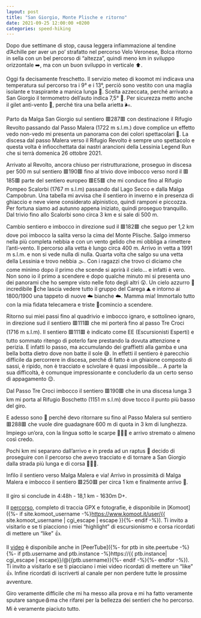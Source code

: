 ```yaml
---
layout: post
title: "San Giorgio, Monte Plische e ritorno"
date: 2021-09-25 12:00:00 +0200
categories: speed-hiking
---
```


Dopo due settimane di stop, causa leggera infiammazione al tendine d’Achille per aver un po’ strafatto nel percorso Velo Veronese, Bolca ritorno in sella con un bel percorso di “altezza”, quindi meno km in sviluppo orizzontale ➡️, ma con un buon sviluppo in verticale ⬆️.

Oggi fa decisamente freschetto. Il servizio meteo di koomot mi indicava una temperatura sul percorso tra i 9° e i 13°, perciò sono vestito con una maglia isolante e traspirante a manica lunga 🧥. Scelta azzeccata, perché arrivato a San Giorgio il termometro dell’auto indica 7,5° 🥶. Per sicurezza metto anche il gilet anti-vento 🦺, perché tira una bella arietta 🌬.

Parto da Malga San Giorgio sul sentiero 🟥287🟥 con destinazione il Rifugio Revolto passando dal Passo Malera (1722 m s.l.m.) dove complice un effetto vedo non-vedo mi presenta un panorama con dei colori spettacolari 🌄. La discesa dal passo Malera verso il Rifugio Revolto è sempre uno spettacolo e questa volta è infiocchettata dai nastri arancioni della Lessinia Legend Run che si terrà domenica 26 ottobre 2021.

Arrivato al Revolto, ancora chiuso per ristrutturazione, proseguo in discesa per 500 m sul sentiero 🟥190🟥 fino al trivio dove imbocco verso nord il 🟥185🟥 parte del sentiero europeo 🟥E5🟥 che mi conduce fino al Rifugio Pompeo Scalorbi (1767 m s.l.m) passando dal Lago Secco e dalla Malga Campobrun. Una tabella mi avvisa che il sentiero in inverno e in presenza di ghiaccio e neve viene considerato alpinistico, quindi ramponi e piccozza. Per fortuna siamo ad autunno appena iniziato, quindi proseguo tranquillo. Dal trivio fino allo Scalorbi sono circa 3 km e si sale di 500 m.
 
Cambio sentiero e imbocco in direzione sud il 🟥182🟥 che seguo per 1,2 km dove poi imbocco la salita verso la cima del Monte Plische. Salgo immerso nella più completa nebbia e con un vento gelido che mi obbliga a rimettere l’anti-vento. Il percorso alla vetta è lungo circa 400 m. Arrivo in vetta a 1991 m s.l.m. e non si vede nulla di nulla. Quarta volta che salgo su una vetta della Lessinia e trovo nebbia 🌫. Con i ragazzi che trovo ci diciamo che come minimo dopo il primo che scende si aprirà il cielo… e infatti è vero. Non sono io il primo a scendere e dopo qualche minuto mi si presenta uno dei panorami che ho sempre visto nelle foto degli altri 😮. Un cielo azzurro 💙 incredibile 💙che lascia vedere tutto il gruppo del Carega ⛰ e intorno ai 1800/1900 una tappeto di nuove ☁️ bianche ☁️.  Mamma mia! Immortalo tutto con la mia fidata telecamera e triste 🥺comincio a scendere.

Ritorno sui miei passi fino al quadrivio e imbocco ignaro, e sottolineo ignaro, in direzione sud il sentiero 🟥111🟥 che mi porterà fino al passo Tre Croci (1716 m s.l.m). Il sentiero 🟥111🟥 è indicato come EE (Escursionisti Esperti) e tutto sommato ritengo di poterlo fare prestando la dovuta attenzione e perizia. E infatti lo passo, ma accumulando dei graffietti alla gamba e una bella botta dietro dove non batte il sole 😅. In effetti il sentiero è parecchio difficile da percorrere in discesa, perché di fatto è un ghiaione composto di sassi, è ripido, non è tracciato e scivolare è quasi impossibile… A parte la sua difficoltà, è comunque impressionante e concluderlo da un certo senso di appagamento 😌. 

Dal Passo Tre Croci imbocco il sentiero 🟥190🟥 che in una discesa lunga 3 km mi porta al Rifugio Boschetto (1151 m s.l.m) dove tocco il punto più basso del giro.

E adesso sono 🤬 perché devo ritornare su fino al Passo Malera sul sentiero 🟥288🟥 che vuole dire guadagnare 600 m di quota in 3 km di lunghezza. Impiego un’ora, con la lingua sotto le scarpe 🥵🥵🥵 e arrivo stremato o almeno così credo.

Pochi km mi separano dall’arrivo e in preda ad un raptus 🤪 decido di proseguire con il percorso che avevo tracciato e di tornare a San Giorgio dalla strada più lunga e di corsa 🏃🏻‍♂️.

Infilo il sentiero verso Malga Malera e via! Arrivo in prossimità di Malga Malera e imbocco il sentiero 🟥250🟥 per circa 1 km e finalmente arrivo 🏁.

Il giro si conclude in 4:48h - 18,1 km - 1630m D+.

Il [percorso][percorso], completo di traccia GPX e fotografie, è disponibile in [Komoot]({%- if site.komoot_username -%}https://www.komoot.it/user/{{ site.komoot_username | cgi_escape | escape }}{%- endif -%}). Ti invito a visitarlo e se ti piacciono i miei “highlight” di escursionismo e corsa ricordati di mettere un “like” 👍. 

Il [video][video] è disponibile anche in [PeerTube]({%- for ptb in site.peertube -%}{%- if ptb.username and ptb.instance -%}https://{{ ptb.instance| cgi_escape | escape}}/@{{ptb.username}}{%- endif -%}{%- endfor -%}). Ti invito a visitarlo e se ti piacciano i miei video ricordati di mettere un “like” 👍. Infine ricordati di iscriverti al canale per non perdere tutte le prossime avventure.

Giro veramente difficile che mi ha messo alla prova e mi ha fatto veramente sputare sangue🩸ma che rifarei per la bellezza dei sentieri che ho percorso. Mi è veramente piaciuto tutto.

[percorso]: https://www.komoot.it/tour/498501708?ref=wtd
[video]: https://peertube.uno/w/arAttjNkNs1L8Fd6U3pv9r

